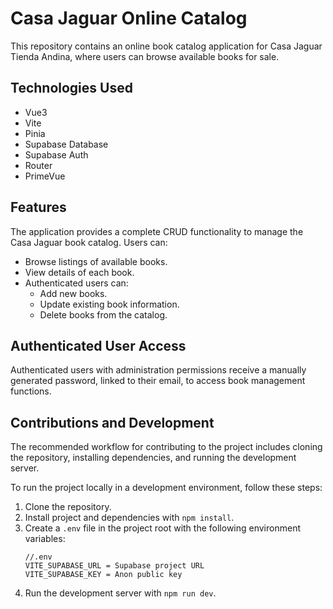 # Casa Jaguar Online Catalog

This repository contains an online book catalog application for Casa Jaguar Tienda Andina, where users can browse available books for sale.

## Technologies Used

- Vue3
- Vite
- Pinia
- Supabase Database
- Supabase Auth
- Router
- PrimeVue

## Features

The application provides a complete CRUD functionality to manage the Casa Jaguar book catalog. Users can:

- Browse listings of available books.
- View details of each book.
- Authenticated users can:
  - Add new books.
  - Update existing book information.
  - Delete books from the catalog.

## Authenticated User Access

Authenticated users with administration permissions receive a manually generated password, linked to their email, to access book management functions.

## Contributions and Development

The recommended workflow for contributing to the project includes cloning the repository, installing dependencies, and running the development server.

To run the project locally in a development environment, follow these steps:

1.  Clone the repository.
2.  Install project and dependencies with `npm install`.
3.  Create a `.env` file in the project root with the following environment variables:
    ```
    //.env
    VITE_SUPABASE_URL = Supabase project URL
    VITE_SUPABASE_KEY = Anon public key
    ```
4.  Run the development server with `npm run dev`.
